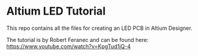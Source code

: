 # Altium LED Tutorial

This repo contains all the files for creating an LED PCB in Altium Designer. 

The tutorial is by Robert Feranec and can be found here:  https://www.youtube.com/watch?v=KpgTud1iQ-4
